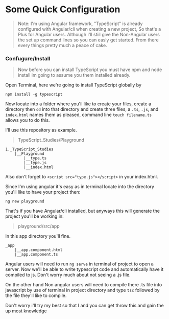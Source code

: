 # Some Quick Configuration

> Note: I'm using Angular framework, "TypeScript" is already configured with Angular/cli when creating a new project, So that's a Plus for Angular users. Although I'll stiil give the Non-Angular users the set up command lines so you can easly get started. From there every things pretty much a peace of cake.

### Confugure/Install

> Now before you can install TypeScript you must have npm and node install im going to assume you them installed already.

Open Terminal, here we're going to install TypeScript globally by

```npm install -g typescript```


Now locate into a folder where you'll like to create your files, create a directory then ```cd``` into that directory and create three files, a ```.ts```, ```.js```, and ```index.html``` names them as pleased, command line ```touch filename.ts``` allows you to do this.

I'll use this repository as example. 

> TypeScript_Studies/Playground

```
1._TypeScript_Studies
    |__Playground
        |__type.ts
        |__type.js
        |__index.html
```

Also don't forget to ```<script src="type.js"></script>``` in your index.html.

Since I'm using angular it's easy as in terminal locate into the directory you'll like to have your project then:

```ng new playground```

That's if you have Angular/cli installed, but anyways this will generate the project you'll be working in:

> playground/src/app

In this app directory you'll fine.

```
_app
    |__app.component.html
    |__app.component.ts
```


Angular users will need to run ```ng serve``` in terminal of project to open a server. Now we'll be able to write typescript code and automatically have it compiled to js. Don't worry much about not seeing a .js file.

On the other hand Non angular users will need to compile there .ts file into javascript by use of terminal in project directory and type ```tsc``` followed by the file they'll like to compile.


Don't worry i'll try my best so that I and you can get throw this and gain the up most knowledge

